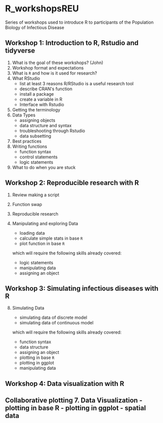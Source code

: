 # R_workshopsREU
Series of workshops used to introduce R to participants of the Population Biology of Infectious Disease 

## Workshop 1: Introduction to R, Rstudio and tidyverse
  1. What is the goal of these workshops? (John)
  2. Workshop format and expectations
  3. What is `R` and how is it used for research?
  4.  What  RStudio
      - list at least 3 reasons R/RStudio is a useful research tool 
      - describe CRAN's function
      - install a package
      - create a variable in R
      - Interface with Rstudio
  5. Getting the terminology
  6.  Data Types
      - assigning objects
      - data structure and syntax
      - troubleshooting through Rstudio
      - data subsetting
  7.  Best practices
  8.  Writing functions 
      - function syntax
      - control statements
      - logic statements 
  9. What to do when you are stuck    
## Workshop 2: Reproducible research with R
  1. Review making a script
  2. Function swap
  3. Reproducible research
  4.  Manipulating and exploring Data  
      - loading data 
      - calculate simple stats in base `R`
      - plot function in base `R`

      which will require the following skills already covered:
       - logic statements
       - manipulating data  
       - assigning an object


## Workshop 3: Simulating infectious diseases with R
 8.  Simulating Data
        - simulating data of discrete model
        - simulating data of continuous model
        
      which will require the following skills already covered:

        - function syntax
        - data structure 
        - assigning an object
        - plotting in base `R`
        - plotting in ggplot
        - manipulating data  

## Workshop 4: Data visualization with R
Collaborative plotting
 7.  Data Visualization
      - plotting in base R
      - plotting in ggplot
      - spatial data 
---

        
 

